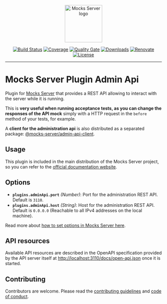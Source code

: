 <p align="center"><a href="https://mocks-server.org" target="_blank" rel="noopener noreferrer"><img width="120" src="https://www.mocks-server.org/img/logo_120.png" alt="Mocks Server logo"></a></p>

<p align="center">
  <a href="https://github.com/mocks-server/main/actions?query=workflow%3Abuild+branch%3Amaster"><img src="https://github.com/mocks-server/main/workflows/build/badge.svg?branch=master" alt="Build Status"></a>
  <a href="https://codecov.io/gh/mocks-server/main"><img src="https://codecov.io/gh/mocks-server/main/branch/master/graph/badge.svg?token=2S8ZR55AJV" alt="Coverage"></a>
  <a href="https://sonarcloud.io/project/overview?id=mocks-server_main_plugin-admin-api"><img src="https://sonarcloud.io/api/project_badges/measure?project=mocks-server_main_plugin-admin-api&metric=alert_status" alt="Quality Gate"></a>
  <a href="https://www.npmjs.com/package/@mocks-server/plugin-admin-api"><img src="https://img.shields.io/npm/dm/@mocks-server/plugin-admin-api.svg" alt="Downloads"></a>
  <a href="https://renovatebot.com"><img src="https://img.shields.io/badge/renovate-enabled-brightgreen.svg" alt="Renovate"></a>
  <a href="https://github.com/mocks-server/main/blob/master/packages/plugin-admin-api/LICENSE"><img src="https://img.shields.io/npm/l/@mocks-server/plugin-admin-api.svg" alt="License"></a>
</p>

---

# Mocks Server Plugin Admin Api

Plugin for [Mocks Server][website-url] that provides a REST API allowing to interact with the server while it is running.

This is __very useful when running acceptance tests, as you can change the responses of the API mock__ simply with a HTTP request in the `before` method of your tests, for example.

A __client for the administration api__ is also distributed as a separated package: [@mocks-server/admin-api-client](https://www.npmjs.com/package/@mocks-server/admin-api-client).

## Usage

This plugin is included in the main distribution of the Mocks Server project, so you can refer to the [official documentation website][website-url].

## Options

* __`plugins.adminApi.port`__ _(Number)_: Port for the administration REST API. Default is `3110`.
* __`plugins.adminApi.host`__ _(String)_: Host for the administration REST API. Default is `0.0.0.0` (Reachable to all IPv4 addresses on the local machine).

Read more about [how to set options in Mocks Server here](https://www.mocks-server.org/docs/configuration-options).

## API resources

Available API resources are described in the OpenAPI specification provided by the API server itself at [http://localhost:3110/docs/open-api.json](http://localhost:3110/docs/open-api.json) once it is started.

## Contributing

Contributors are welcome.
Please read the [contributing guidelines](.github/CONTRIBUTING.md) and [code of conduct](.github/CODE_OF_CONDUCT.md).

[website-url]: https://www.mocks-server.org/docs/integrations/rest-api
[logo-url]: https://www.mocks-server.org/img/logo_120.png
